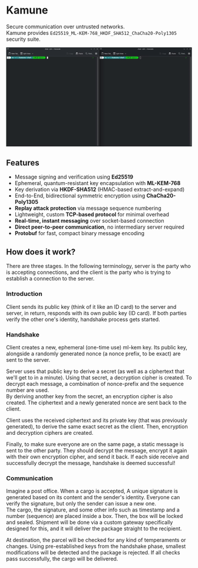 # Kamune

Secure communication over untrusted networks.  
Kamune provides `Ed25519_ML-KEM-768_HKDF_SHA512_ChaCha20-Poly1305` security
suite.

![demo](.assets/demo.gif)


## Features

- Message signing and verification using **Ed25519**
- Ephemeral, quantum-resistant key encapsulation with **ML-KEM-768**
- Key derivation via **HKDF-SHA512** (HMAC-based extract-and-expand)
- End-to-End, bidirectional symmetric encryption using **ChaCha20-Poly1305**
- **Replay attack protection** via message sequence numbering
- Lightweight, custom **TCP-based protocol** for minimal overhead
- **Real-time, instant messaging** over socket-based connection
- **Direct peer-to-peer communication**, no intermediary server required
- **Protobuf** for fast, compact binary message encoding

## How does it work?

There are three stages. In the following terminology, server is the party who is
accepting connections, and the client is the party who is trying to establish a
connection to the server.

### Introduction

Client sends its public key (think of it like an ID card) to the server and
server, in return, responds with its own public key (ID card). If both parties
verify the other one's identity, handshake process gets started.

### Handshake

Client creates a new, ephemeral (one-time use) ml-kem key. Its public key,
alongside a randomly generated nonce (a nonce prefix, to be exact) are sent to
the server.

Server uses that public key to derive a secret (as well as a ciphertext that
we'll get to in a minute). Using that secret, a decryption cipher is created. To
decrypt each message, a combination of nonce-prefix and the sequence number are
used.  
By deriving another key from the secret, an encryption cipher is also created.
The ciphertext and a newly generated nonce are sent back to the client.

Client uses the received ciphertext and its private key (that was previously
generated), to derive the same exact secret as the client. Then, encryption and
decryption ciphers are created.

Finally, to make sure everyone are on the same page, a static message is sent to 
the other party. They should decrypt the message, encrypt it again with their
own encryption cipher, and send it back. If each side receive and successfully
decrypt the message, handshake is deemed successful!

### Communication

Imagine a post office. When a cargo is accepted, A unique signature is generated
based on its content and the sender's identity. Everyone can verify the
signature, but only the sender can issue a new one.  
The cargo, the signature, and some other info such as timestamp and a number
(sequence) are placed inside a box. Then, the box will be locked and sealed.
Shipment will be done via a custom gateway specifically designed for this, and
it will deliver the package straight to the recipient.

At destination, the parcel will be checked for any kind of temperaments or
changes. Using pre-established keys from the handshake phase, smallest
modifications will be detected and the package is rejected. If all checks pass
successfully, the cargo will be delivered.
